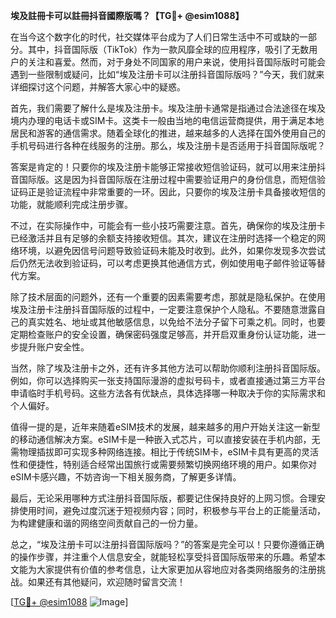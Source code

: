 **埃及註冊卡可以註冊抖音國際版嗎？【TG💪+ @esim1088】**

在当今这个数字化的时代，社交媒体平台成为了人们日常生活中不可或缺的一部分。其中，抖音国际版（TikTok）作为一款风靡全球的应用程序，吸引了无数用户的关注和喜爱。然而，对于身处不同国家的用户来说，使用抖音国际版时可能会遇到一些限制或疑问，比如“埃及注册卡可以注册抖音国际版吗？”今天，我们就来详细探讨这个问题，并解答大家心中的疑惑。

首先，我们需要了解什么是埃及注册卡。埃及注册卡通常是指通过合法途径在埃及境内办理的电话卡或SIM卡。这类卡一般由当地的电信运营商提供，用于满足本地居民和游客的通信需求。随着全球化的推进，越来越多的人选择在国外使用自己的手机号码进行各种在线服务的注册。那么，埃及注册卡是否适用于抖音国际版呢？

答案是肯定的！只要你的埃及注册卡能够正常接收短信验证码，就可以用来注册抖音国际版。这是因为抖音国际版在注册过程中需要验证用户的身份信息，而短信验证码正是验证流程中非常重要的一环。因此，只要你的埃及注册卡具备接收短信的功能，就能顺利完成注册步骤。

不过，在实际操作中，可能会有一些小技巧需要注意。首先，确保你的埃及注册卡已经激活并且有足够的余额支持接收短信。其次，建议在注册时选择一个稳定的网络环境，以避免因信号问题导致验证码未能及时收到。此外，如果你发现多次尝试后仍然无法收到验证码，可以考虑更换其他通信方式，例如使用电子邮件验证等替代方案。

除了技术层面的问题外，还有一个重要的因素需要考虑，那就是隐私保护。在使用埃及注册卡注册抖音国际版的过程中，一定要注意保护个人隐私。不要随意泄露自己的真实姓名、地址或其他敏感信息，以免给不法分子留下可乘之机。同时，也要定期检查账户的安全设置，确保密码强度足够高，并开启双重身份认证功能，进一步提升账户安全性。

当然，除了埃及注册卡之外，还有许多其他方法可以帮助你顺利注册抖音国际版。例如，你可以选择购买一张支持国际漫游的虚拟号码卡，或者直接通过第三方平台申请临时手机号码。这些方法各有优缺点，具体选择哪一种取决于你的实际需求和个人偏好。

值得一提的是，近年来随着eSIM技术的发展，越来越多的用户开始关注这一新型的移动通信解决方案。eSIM卡是一种嵌入式芯片，可以直接安装在手机内部，无需物理插拔即可实现多种网络连接。相比于传统SIM卡，eSIM卡具有更高的灵活性和便捷性，特别适合经常出国旅行或需要频繁切换网络环境的用户。如果你对eSIM卡感兴趣，不妨咨询一下相关服务商，了解更多详情。

最后，无论采用哪种方式注册抖音国际版，都要记住保持良好的上网习惯。合理安排使用时间，避免过度沉迷于短视频内容；同时，积极参与平台上的正能量活动，为构建健康和谐的网络空间贡献自己的一份力量。

总之，“埃及注册卡可以注册抖音国际版吗？”的答案是完全可以！只要你遵循正确的操作步骤，并注重个人信息安全，就能轻松享受抖音国际版带来的乐趣。希望本文能为大家提供有价值的参考信息，让大家更加从容地应对各类网络服务的注册挑战。如果还有其他疑问，欢迎随时留言交流！

[[TG💪+ @esim1088](https://t.me/s/esim1088) ![Image](https://i.postimg.cc/4NQfJmqS/Snipaste-2025-05-13-00-14-12.png)]